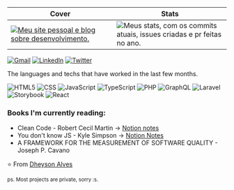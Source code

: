 <div align="center">
  <table border="0" cellspacing="0" cellpadding="0">
    <thead>
      <tr>
        <th>
          <strong>Cover</strong>
        </th>
        <th>
          <strong>Stats</strong>
        </th>
      </tr>
    </thead>
    <tbody>
      <tr>
        <td>
          <a href="https://dheyson-personal-website.herokuapp.com/">
            <img
              alt="Meu site pessoal e blog sobre desenvolvimento."
              src="https://i.ibb.co/tLgn2j3/Facebook-Cover-1.png"
            />
          </a>
        </td>
        <td>
            <img
              alt="Meus stats, com os commits atuais, issues criadas e pr feitas no ano."
              src="https://github-readme-stats.vercel.app/api?username=Dheyson"
            />
        </td>
      </tr>
    </tbody>
  </table>
</div>

[![Gmail](https://img.shields.io/badge/-GMAIL-D14836?style=for-the-badge&logo=gmail&logoColor=white)](mailto:dheyson10@gmail.com)
[![LinkedIn](https://img.shields.io/badge/-LINKEDIN-0077B5?style=for-the-badge&logo=linkedin&logoColor=white)](https://www.linkedin.com/in/dheysonalvess/)
[![Twitter](https://img.shields.io/badge/-TWITTER-0077B5?style=for-the-badge&logo=twitter&logoColor=white)](https://twitter.com/DheysonAlves2)


The languages and techs that have worked in the last few months.

![HTML5](https://img.shields.io/badge/-HTML5-000000?style=flat&logo=html5)
![CSS](https://img.shields.io/badge/-CSS-000000?style=flat&logo=CSS)
![JavaScript](https://img.shields.io/badge/-JavaScript-000000?style=flat&logo=javascript)
![TypeScript](https://img.shields.io/badge/-TypeScript-000000?style=flat&logo=typescript&logoColor=3178c6)
![PHP](https://img.shields.io/badge/-Php-000000?style=flat&logo=php&logoColor=3178c6)
![GraphQL](https://img.shields.io/badge/-GraphQL-222222?style=flat&logo=GraphQL&logoColor=E10098)
![Laravel](https://img.shields.io/badge/-Laravel-222222?style=flat&logo=Laravel&logoColor=E10098)
![Storybook](https://img.shields.io/badge/-Storybook-222222?style=flat&logo=Storybook&logoColor=E10098)
![React](https://img.shields.io/badge/-React-222222?style=flat&logo=React&logoColor=61DAFB)

### Books I'm currently reading:
- Clean Code - Robert Cecil Martin -> [Notion notes](https://www.notion.so/bbbe58d00a20461787625a52cabce360?v=5137e361469c401b87b302c008200e2d)
- You don't know JS - Kyle Simpson -> [Notion Notes](https://www.notion.so/You-don-t-Know-JS-YDKJS-b41cf4cc3fd049658bfad623a091ce9a)
- A FRAMEWORK FOR THE MEASUREMENT OF SOFTWARE QUALITY - Joseph P. Cavano 

⭐️ From [Dheyson Alves](https://github.com/Dheyson/)

<small>ps. Most projects are private, sorry :s.</small>
